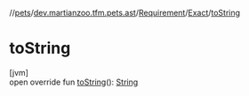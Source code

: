 //[pets](../../../../index.md)/[dev.martianzoo.tfm.pets.ast](../../index.md)/[Requirement](../index.md)/[Exact](index.md)/[toString](to-string.md)

# toString

[jvm]\
open override fun [toString](to-string.md)(): [String](https://kotlinlang.org/api/latest/jvm/stdlib/kotlin/-string/index.html)
